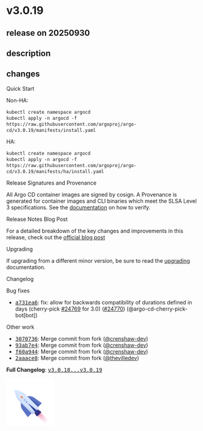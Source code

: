 # v3.0.19

## release on 20250930
## description
## changes
Quick Start

Non-HA:

    kubectl create namespace argocd
    kubectl apply -n argocd -f https://raw.githubusercontent.com/argoproj/argo-cd/v3.0.19/manifests/install.yaml

HA:

    kubectl create namespace argocd
    kubectl apply -n argocd -f https://raw.githubusercontent.com/argoproj/argo-cd/v3.0.19/manifests/ha/install.yaml

Release Signatures and Provenance

All Argo CD container images are signed by cosign. A Provenance is generated for container images and CLI binaries which meet the SLSA Level 3 specifications. See the <a href="https://argo-cd.readthedocs.io/en/stable/operator-manual/signed-release-assets" rel="nofollow">documentation</a> on how to verify.

Release Notes Blog Post

For a detailed breakdown of the key changes and improvements in this release, check out the <a href="https://blog.argoproj.io/argo-cd-v2-14-release-candidate-57a664791e2a" rel="nofollow">official blog post</a>

Upgrading

If upgrading from a different minor version, be sure to read the <a href="https://argo-cd.readthedocs.io/en/stable/operator-manual/upgrading/overview/" rel="nofollow">upgrading</a> documentation.

Changelog

Bug fixes

* <a class="commit-link" data-hovercard-type="commit" data-hovercard-url="https://github.com/argoproj/argo-cd/commit/a731ea68ff6f43a4b4a8fe8e605edc7e9fd85b1b/hovercard" href="https://github.com/argoproj/argo-cd/commit/a731ea68ff6f43a4b4a8fe8e605edc7e9fd85b1b"><tt>a731ea6</tt></a>: fix: allow for backwards compatibility of durations defined in days (cherry-pick <a class="issue-link js-issue-link" data-error-text="Failed to load title" data-id="3461936254" data-permission-text="Title is private" data-url="https://github.com/argoproj/argo-cd/issues/24769" data-hovercard-type="pull_request" data-hovercard-url="/argoproj/argo-cd/pull/24769/hovercard" href="https://github.com/argoproj/argo-cd/pull/24769">#24769</a> for 3.0) (<a class="issue-link js-issue-link" data-error-text="Failed to load title" data-id="3462583598" data-permission-text="Title is private" data-url="https://github.com/argoproj/argo-cd/issues/24770" data-hovercard-type="pull_request" data-hovercard-url="/argoproj/argo-cd/pull/24770/hovercard" href="https://github.com/argoproj/argo-cd/pull/24770">#24770</a>) (@argo-cd-cherry-pick-bot[bot])

Other work

* <a class="commit-link" data-hovercard-type="commit" data-hovercard-url="https://github.com/argoproj/argo-cd/commit/307073647669a2cbc843ed906d266835740b9aa4/hovercard" href="https://github.com/argoproj/argo-cd/commit/307073647669a2cbc843ed906d266835740b9aa4"><tt>3070736</tt></a>: Merge commit from fork (<a class="user-mention notranslate" data-hovercard-type="user" data-hovercard-url="/users/crenshaw-dev/hovercard" data-octo-click="hovercard-link-click" data-octo-dimensions="link_type:self" href="https://github.com/crenshaw-dev">@crenshaw-dev</a>)
* <a class="commit-link" data-hovercard-type="commit" data-hovercard-url="https://github.com/argoproj/argo-cd/commit/93ab7e4519fb0534f93eb7c67a7a5e7490eb7bc7/hovercard" href="https://github.com/argoproj/argo-cd/commit/93ab7e4519fb0534f93eb7c67a7a5e7490eb7bc7"><tt>93ab7e4</tt></a>: Merge commit from fork (<a class="user-mention notranslate" data-hovercard-type="user" data-hovercard-url="/users/crenshaw-dev/hovercard" data-octo-click="hovercard-link-click" data-octo-dimensions="link_type:self" href="https://github.com/crenshaw-dev">@crenshaw-dev</a>)
* <a class="commit-link" data-hovercard-type="commit" data-hovercard-url="https://github.com/argoproj/argo-cd/commit/f60a9441a7a58c28affa38aa5057b3f1a5ad6ad3/hovercard" href="https://github.com/argoproj/argo-cd/commit/f60a9441a7a58c28affa38aa5057b3f1a5ad6ad3"><tt>f60a944</tt></a>: Merge commit from fork (<a class="user-mention notranslate" data-hovercard-type="user" data-hovercard-url="/users/crenshaw-dev/hovercard" data-octo-click="hovercard-link-click" data-octo-dimensions="link_type:self" href="https://github.com/crenshaw-dev">@crenshaw-dev</a>)
* <a class="commit-link" data-hovercard-type="commit" data-hovercard-url="https://github.com/argoproj/argo-cd/commit/2aaace870d4c13991069ef19ab99866d018d12ac/hovercard" href="https://github.com/argoproj/argo-cd/commit/2aaace870d4c13991069ef19ab99866d018d12ac"><tt>2aaace8</tt></a>: Merge commit from fork (<a class="user-mention notranslate" data-hovercard-type="user" data-hovercard-url="/users/thevilledev/hovercard" data-octo-click="hovercard-link-click" data-octo-dimensions="link_type:self" href="https://github.com/thevilledev">@thevilledev</a>)

<strong>Full Changelog</strong>: <a class="commit-link" href="https://github.com/argoproj/argo-cd/compare/v3.0.18...v3.0.19"><tt>v3.0.18...v3.0.19</tt></a>

<a href="https://argoproj.github.io/cd/" rel="nofollow"><img src="https://raw.githubusercontent.com/argoproj/argo-site/master/content/pages/cd/gitops-cd.png" width="25%" style="max-width: 100%;"></a>

